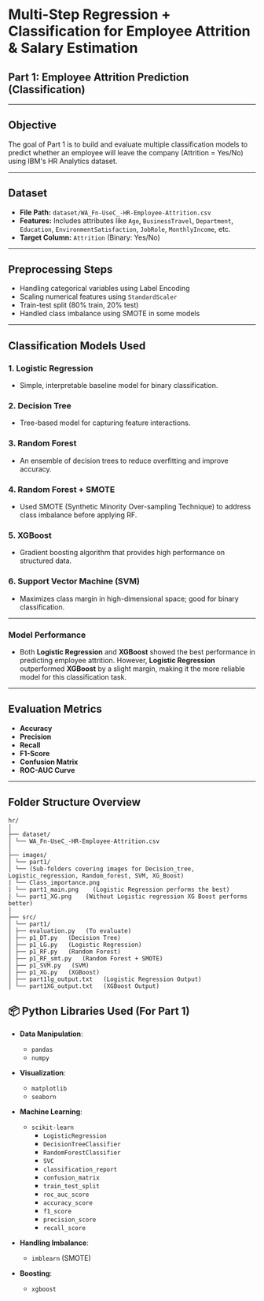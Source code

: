 #  Multi-Step Regression + Classification for Employee Attrition & Salary Estimation

## Part 1: Employee Attrition Prediction (Classification)

---

##  Objective
The goal of Part 1 is to build and evaluate multiple classification models to predict whether an employee will leave the company (Attrition = Yes/No) using IBM's HR Analytics dataset.

---

##  Dataset
- **File Path:** `dataset/WA_Fn-UseC_-HR-Employee-Attrition.csv`
- **Features:** Includes attributes like `Age`, `BusinessTravel`, `Department`, `Education`, `EnvironmentSatisfaction`, `JobRole`, `MonthlyIncome`, etc.
- **Target Column:** `Attrition` (Binary: Yes/No)

---

##  Preprocessing Steps
- Handling categorical variables using Label Encoding
- Scaling numerical features using `StandardScaler`
- Train-test split (80% train, 20% test)
- Handled class imbalance using SMOTE in some models

---

##  Classification Models Used

### 1. Logistic Regression
- Simple, interpretable baseline model for binary classification.

### 2. Decision Tree
- Tree-based model for capturing feature interactions.

### 3. Random Forest
- An ensemble of decision trees to reduce overfitting and improve accuracy.

### 4. Random Forest + SMOTE
- Used SMOTE (Synthetic Minority Over-sampling Technique) to address class imbalance before applying RF.

### 5. XGBoost
- Gradient boosting algorithm that provides high performance on structured data.

### 6. Support Vector Machine (SVM)
- Maximizes class margin in high-dimensional space; good for binary classification.

---

### Model Performance
- Both **Logistic Regression** and **XGBoost** showed the best performance in predicting employee attrition. However, **Logistic Regression** outperformed **XGBoost** by a slight margin, making it the more reliable model for this classification task.

---

##  Evaluation Metrics
- **Accuracy**
- **Precision**
- **Recall**
- **F1-Score**
- **Confusion Matrix**
- **ROC-AUC Curve**

---

##  Folder Structure Overview

```
hr/
│
├── dataset/
│ └── WA_Fn-UseC_-HR-Employee-Attrition.csv
│
├── images/
│ └── part1/
│ └── (Sub-folders covering images for Decision_tree, Logistic_regression, Random_forest, SVM, XG_Boost)
| └── Class_importance.png
| └── part1_main.png    (Logistic Regression performs the best)
| └── part1_XG.png    (Without Logistic regression XG Boost performs better)
│
├── src/
│ └── part1/
│ ├── evaluation.py   (To evaluate)
│ ├── p1_DT.py   (Decision Tree)
│ ├── p1_LG.py   (Logistic Regression)
│ ├── p1_RF.py   (Random Forest)
│ ├── p1_RF_smt.py   (Random Forest + SMOTE)
│ ├── p1_SVM.py   (SVM)
│ ├── p1_XG.py   (XGBoost)
│ ├── part1lg_output.txt   (Logistic Regression Output)
│ └── part1XG_output.txt   (XGBoost Output)
```
## 📦 Python Libraries Used (For Part 1)

- **Data Manipulation**: 
    - `pandas`
    - `numpy`

- **Visualization**:
    - `matplotlib`
    - `seaborn`

- **Machine Learning**:
    - `scikit-learn`
        - `LogisticRegression`
        - `DecisionTreeClassifier`
        - `RandomForestClassifier`
        - `SVC`
        - `classification_report`
        - `confusion_matrix`
        - `train_test_split`
        - `roc_auc_score`
        - `accuracy_score`
        - `f1_score`
        - `precision_score`
        - `recall_score`

- **Handling Imbalance**:
    - `imblearn` (SMOTE)

- **Boosting**:
    - `xgboost`
